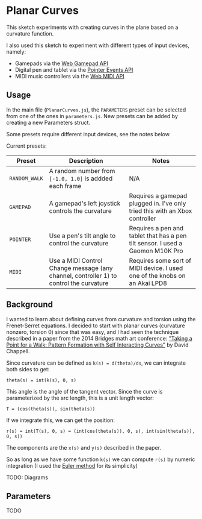 # Planar Curves

This sketch experiments with creating curves in the plane based on a curvature
function.

I also used this sketch to experiment with different types of input devices,
namely:

* Gamepads via the [Web Gamepad API](https://developer.mozilla.org/en-US/docs/Web/API/Gamepad_API/Using_the_Gamepad_API)
* Digital pen and tablet via the [Pointer Events API](https://developer.mozilla.org/en-US/docs/Web/API/Pointer_events)
* MIDI music controllers via the [Web MIDI API](https://developer.mozilla.org/en-US/docs/Web/API/Web_MIDI_API)

## Usage

In the main file (`PlanarCurves.js`), the `PARAMETERS` preset can be selected
from one of the ones in `parameters.js`. New presets can be added by creating a
new Parameters struct.

Some presets require different input devices, see the notes below.

Current presets:

| Preset | Description | Notes |
| --- | --- | --- |
| `RANDOM_WALK` | A random number from `[-1.0, 1.0]` is addded each frame | N/A |
| `GAMEPAD` | A gamepad's left joystick controls the curvature | Requires a gamepad plugged in. I've only tried this with an Xbox controller |
| `POINTER` | Use a pen's tilt angle to control the curvature | Requires a pen and tablet that has a pen tilt sensor. I used a Gaomon M10K Pro |
| `MIDI` | Use a MIDI Control Change message (any channel, controller 1) to control the curvature | Requires some sort of MIDI device. I used one of the knobs on an Akai LPD8 |

## Background

I wanted to learn about defining curves from curvature and torsion using the
Frenet-Serret equations. I decided to start with planar curves (curvature nonzero, torsion 0) since that was easy, and I had seen the technique described
in a paper from the 2014 Bridges math art conference:  ["Taking a Point for a Walk: Pattern Formation with Self Interacting Curves"](https://archive.bridgesmathart.org/2014/bridges2014-337.pdf) by David Chappell.

Since curvature can be defined as `k(s) = d(theta)/ds`, we can integrate
both sides to get:

```
theta(s) = int(k(s), 0, s)
```

This angle is the angle of the tangent vector. Since the curve is parameterized by the arc length, this is a unit length vector:

```
T = (cos(theta(s)), sin(theta(s))
```

If we integrate this, we can get the position:

```
r(s) = int(T(s), 0, s) = (int(cos(theta(s)), 0, s), int(sin(theta(s)), 0, s))
```

The components are the `x(s)` and `y(s)` described in the paper.

So as long as we have some function `k(s)` we can compute `r(s)` by numeric
integration (I used the [Euler method](https://en.wikipedia.org/wiki/Euler_method) for its simplicity)

TODO: Diagrams

## Parameters

TODO